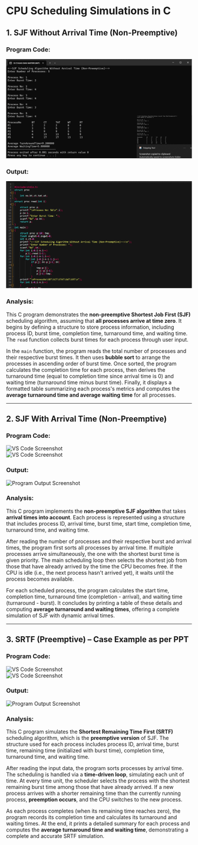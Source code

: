 # CPU Scheduling Simulations in C

## 1. SJF Without Arrival Time (Non-Preemptive)

### Program Code:
![Dev-c++ Code Screenshot](code-sjf1.png)

### Output:
![Program Output Screenshot](output-sjf1.png)

### Analysis:
This C program demonstrates the **non-preemptive Shortest Job First (SJF)** scheduling algorithm, assuming that **all processes arrive at time zero**. It begins by defining a structure to store process information, including process ID, burst time, completion time, turnaround time, and waiting time. The `read` function collects burst times for each process through user input.

In the `main` function, the program reads the total number of processes and their respective burst times. It then uses **bubble sort** to arrange the processes in ascending order of burst time. Once sorted, the program calculates the completion time for each process, then derives the turnaround time (equal to completion time since arrival time is 0) and waiting time (turnaround time minus burst time). Finally, it displays a formatted table summarizing each process's metrics and computes the **average turnaround time and average waiting time** for all processes.

---

## 2. SJF With Arrival Time (Non-Preemptive)

### Program Code:
![VS Code Screenshot](sjf1.jpg)  
![VS Code Screenshot](sjf2.jpg)

### Output:
![Program Output Screenshot](output2.jpg)

### Analysis:
This C program implements the **non-preemptive SJF algorithm** that takes **arrival times into account**. Each process is represented using a structure that includes process ID, arrival time, burst time, start time, completion time, turnaround time, and waiting time.

After reading the number of processes and their respective burst and arrival times, the program first sorts all processes by arrival time. If multiple processes arrive simultaneously, the one with the shortest burst time is given priority. The main scheduling loop then selects the shortest job from those that have already arrived by the time the CPU becomes free. If the CPU is idle (i.e., the next process hasn't arrived yet), it waits until the process becomes available.

For each scheduled process, the program calculates the start time, completion time, turnaround time (completion - arrival), and waiting time (turnaround - burst). It concludes by printing a table of these details and computing **average turnaround and waiting times**, offering a complete simulation of SJF with dynamic arrival times.

---

## 3. SRTF (Preemptive) – Case Example as per PPT

### Program Code:
![VS Code Screenshot](srtf1.jpg)  
![VS Code Screenshot](srtf2.jpg)

### Output:
![Program Output Screenshot](output3.jpg)

### Analysis:
This C program simulates the **Shortest Remaining Time First (SRTF)** scheduling algorithm, which is the **preemptive version** of SJF. The structure used for each process includes process ID, arrival time, burst time, remaining time (initialized with burst time), completion time, turnaround time, and waiting time.

After reading the input data, the program sorts processes by arrival time. The scheduling is handled via a **time-driven loop**, simulating each unit of time. At every time unit, the scheduler selects the process with the shortest remaining burst time among those that have already arrived. If a new process arrives with a shorter remaining time than the currently running process, **preemption occurs**, and the CPU switches to the new process.

As each process completes (when its remaining time reaches zero), the program records its completion time and calculates its turnaround and waiting times. At the end, it prints a detailed summary for each process and computes the **average turnaround time and waiting time**, demonstrating a complete and accurate SRTF simulation.
